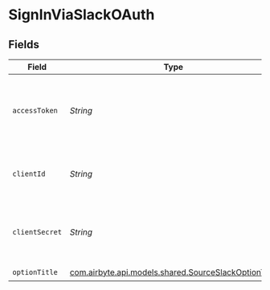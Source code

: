 # SignInViaSlackOAuth


## Fields

| Field                                                                                                                                     | Type                                                                                                                                      | Required                                                                                                                                  | Description                                                                                                                               |
| ----------------------------------------------------------------------------------------------------------------------------------------- | ----------------------------------------------------------------------------------------------------------------------------------------- | ----------------------------------------------------------------------------------------------------------------------------------------- | ----------------------------------------------------------------------------------------------------------------------------------------- |
| `accessToken`                                                                                                                             | *String*                                                                                                                                  | :heavy_check_mark:                                                                                                                        | Slack access_token. See our <a href="https://docs.airbyte.com/integrations/sources/slack">docs</a> if you need help generating the token. |
| `clientId`                                                                                                                                | *String*                                                                                                                                  | :heavy_check_mark:                                                                                                                        | Slack client_id. See our <a href="https://docs.airbyte.com/integrations/sources/slack">docs</a> if you need help finding this id.         |
| `clientSecret`                                                                                                                            | *String*                                                                                                                                  | :heavy_check_mark:                                                                                                                        | Slack client_secret. See our <a href="https://docs.airbyte.com/integrations/sources/slack">docs</a> if you need help finding this secret. |
| `optionTitle`                                                                                                                             | [com.airbyte.api.models.shared.SourceSlackOptionTitle](../../models/shared/SourceSlackOptionTitle.md)                                     | :heavy_check_mark:                                                                                                                        | N/A                                                                                                                                       |